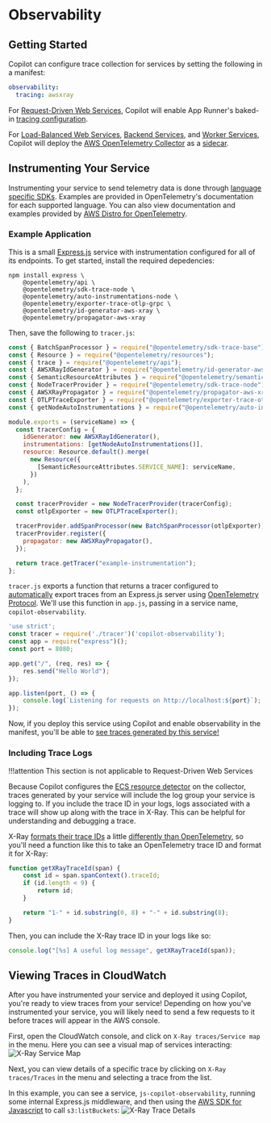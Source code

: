 # Observability

## Getting Started
Copilot can configure trace collection for services by setting the following in a manifest:
```yaml
observability:
  tracing: awsxray
```

For [Request-Driven Web Services](../concepts/services.en.md#request-driven-web-service), Copilot will enable App Runner's baked-in [tracing configuration](https://docs.aws.amazon.com/apprunner/latest/dg/monitor-xray.html).

For [Load-Balanced Web Services](../concepts/services.en.md#load-balanced-web-service), [Backend Services](../concepts/services.en.md#backend-service), and [Worker Services](../concepts/services.en.md#worker-service), Copilot will deploy the [AWS OpenTelemetry Collector](https://github.com/aws-observability/aws-otel-collector) as a [sidecar](./sidecars.en.md).

## Instrumenting Your Service
Instrumenting your service to send telemetry data is done through [language specific SDKs](https://opentelemetry.io/docs/instrumentation/). 
Examples are provided in OpenTelemetry's documentation for each supported language.
You can also view documentation and examples provided by [AWS Distro for OpenTelemetry](https://aws-otel.github.io/docs/introduction).

### Example Application

This is a small [Express.js](https://expressjs.com/) service with instrumentation configured for all of its endpoints. To get started, install the required depedencies:

```
npm install express \
	@opentelemetry/api \
	@opentelemetry/sdk-trace-node \
	@opentelemetry/auto-instrumentations-node \
	@opentelemetry/exporter-trace-otlp-grpc \
	@opentelemetry/id-generator-aws-xray \
	@opentelemetry/propagator-aws-xray
```

Then, save the following to `tracer.js`:

```js title="tracer.js" linenums="1"
const { BatchSpanProcessor } = require("@opentelemetry/sdk-trace-base");
const { Resource } = require("@opentelemetry/resources");
const { trace } = require("@opentelemetry/api");
const { AWSXRayIdGenerator } = require("@opentelemetry/id-generator-aws-xray");
const { SemanticResourceAttributes } = require("@opentelemetry/semantic-conventions");
const { NodeTracerProvider } = require("@opentelemetry/sdk-trace-node");
const { AWSXRayPropagator } = require("@opentelemetry/propagator-aws-xray");
const { OTLPTraceExporter } = require("@opentelemetry/exporter-trace-otlp-grpc");
const { getNodeAutoInstrumentations } = require("@opentelemetry/auto-instrumentations-node");

module.exports = (serviceName) => {
  const tracerConfig = {
    idGenerator: new AWSXRayIdGenerator(),
    instrumentations: [getNodeAutoInstrumentations()],
    resource: Resource.default().merge(
      new Resource({
        [SemanticResourceAttributes.SERVICE_NAME]: serviceName,
      })
    ),
  };

  const tracerProvider = new NodeTracerProvider(tracerConfig);
  const otlpExporter = new OTLPTraceExporter();

  tracerProvider.addSpanProcessor(new BatchSpanProcessor(otlpExporter));
  tracerProvider.register({
    propagator: new AWSXRayPropagator(),
  });

  return trace.getTracer("example-instrumentation");
};
```

`tracer.js` exports a function that returns a tracer configured to [automatically](https://www.npmjs.com/package/@opentelemetry/auto-instrumentations-node#user-content-supported-instrumentations) export traces from an Express.js server using [OpenTelemetry Protocol](https://github.com/open-telemetry/opentelemetry-specification/blob/main/specification/protocol/otlp.md). We'll use this function in `app.js`, passing in a service name, `copilot-observability`.

```js title="app.js" linenums="1"
'use strict';
const tracer = require('./tracer')('copilot-observability');
const app = require("express")();
const port = 8080;

app.get("/", (req, res) => {
	res.send("Hello World");
});

app.listen(port, () => {
	console.log(`Listening for requests on http://localhost:${port}`);
});
```

Now, if you deploy this service using Copilot and enable observability in the manifest, you'll be able to [see traces generated by this service!](./observability.en.md#viewing-traces-in-cloudwatch)

### Including Trace Logs
!!!attention
	This section is not applicable to Request-Driven Web Services 

Because Copilot configures the [ECS resource detector](https://github.com/open-telemetry/opentelemetry-collector-contrib/tree/main/processor/resourcedetectionprocessor#amazon-ecs) on the collector, traces generated by your service will include the log group your service is logging to.
If you include the trace ID in your logs, logs associated with a trace will show up along with the trace in X-Ray.
This can be helpful for understanding and debugging a trace.

X-Ray [formats their trace IDs](https://docs.aws.amazon.com/xray/latest/devguide/xray-api-sendingdata.html#xray-api-traceids) a little [differently than OpenTelemetry](https://opentelemetry.io/docs/reference/specification/trace/api/#spancontext), so you'll need a function like this to take an OpenTelemetry trace ID and format it for X-Ray:
```js
function getXRayTraceId(span) {
	const id = span.spanContext().traceId;
	if (id.length < 9) {
		return id;
	}

	return "1-" + id.substring(0, 8) + "-" + id.substring(8);
}
```

Then, you can include the X-Ray trace ID in your logs like so:
```js
console.log("[%s] A useful log message", getXRayTraceId(span));
```

## Viewing Traces in CloudWatch
After you have instrumented your service and deployed it using Copilot, you're ready to view traces from your service!
Depending on how you've instrumented your service, you will likely need to send a few requests to it before traces will appear in the AWS console.

First, open the CloudWatch console, and click on `X-Ray traces/Service map` in the menu. Here you can see a visual map of services interacting:
![X-Ray Service Map](https://user-images.githubusercontent.com/10566468/166842664-da44756f-7a4b-4e5d-9981-42927b0deb65.png)

Next, you can view details of a specific trace by clicking on `X-Ray traces/Traces` in the menu and selecting a trace from the list.

In this example, you can see a service, `js-copilot-observability`, running some internal Express.js middleware, and then using the [AWS SDK for Javascript](https://aws.amazon.com/sdk-for-javascript/) to call `s3:listBuckets`:
![X-Ray Trace Details](https://user-images.githubusercontent.com/10566468/166842693-65558de5-5a6b-4777-b687-812406580fb6.png)